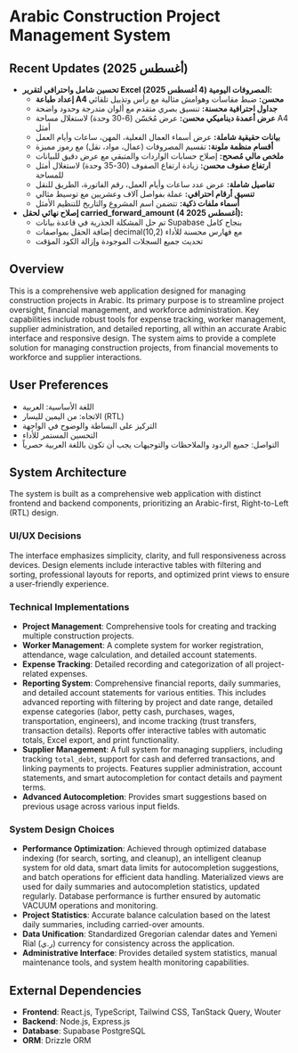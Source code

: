 # Arabic Construction Project Management System

## Recent Updates (أغسطس 2025)
- **تحسين شامل واحترافي لتقرير Excel المصروفات اليومية (4 أغسطس 2025):**
  - **إعداد طباعة A4 محسن:** ضبط مقاسات وهوامش مثالية مع رأس وتذييل تلقائي
  - **جداول احترافية محسنة:** تنسيق بصري متقدم مع ألوان متدرجة وحدود واضحة
  - **عرض أعمدة ديناميكي محسن:** عرض مُحَسّن (6-30 وحدة) لاستغلال مساحة A4 أمثل
  - **بيانات حقيقية شاملة:** عرض أسماء العمال الفعلية، المهن، ساعات وأيام العمل
  - **أقسام منظمة ملونة:** تقسيم المصروفات (عمال، مواد، نقل) مع رموز مميزة
  - **ملخص مالي مُصحح:** إصلاح حسابات الواردات والمتبقي مع عرض دقيق للبيانات
  - **ارتفاع صفوف محسن:** زيادة ارتفاع الصفوف (30-35 وحدة) لاستغلال أمثل للمساحة
  - **تفاصيل شاملة:** عرض عدد ساعات وأيام العمل، رقم الفاتورة، الطريق للنقل
  - **تنسيق أرقام احترافي:** عملة بفواصل آلاف وعشريين مع توسيط مثالي
  - **أسماء ملفات ذكية:** تتضمن اسم المشروع والتاريخ للتنظيم الأمثل
- **إصلاح نهائي لحقل carried_forward_amount (4 أغسطس 2025):**
  - تم حل المشكلة الجذرية في قاعدة بيانات Supabase بنجاح كامل
  - إضافة الحقل بمواصفات decimal(10,2) مع فهارس محسنة للأداء
  - تحديث جميع السجلات الموجودة وإزالة الكود المؤقت

## Overview
This is a comprehensive web application designed for managing construction projects in Arabic. Its primary purpose is to streamline project oversight, financial management, and workforce administration. Key capabilities include robust tools for expense tracking, worker management, supplier administration, and detailed reporting, all within an accurate Arabic interface and responsive design. The system aims to provide a complete solution for managing construction projects, from financial movements to workforce and supplier interactions.

## User Preferences
- اللغة الأساسية: العربية
- الاتجاه: من اليمين لليسار (RTL)
- التركيز على البساطة والوضوح في الواجهة
- التحسين المستمر للأداء
- التواصل: جميع الردود والملاحظات والتوجيهات يجب أن تكون باللغة العربية حصرياً

## System Architecture
The system is built as a comprehensive web application with distinct frontend and backend components, prioritizing an Arabic-first, Right-to-Left (RTL) design.

### UI/UX Decisions
The interface emphasizes simplicity, clarity, and full responsiveness across devices. Design elements include interactive tables with filtering and sorting, professional layouts for reports, and optimized print views to ensure a user-friendly experience.

### Technical Implementations
- **Project Management**: Comprehensive tools for creating and tracking multiple construction projects.
- **Worker Management**: A complete system for worker registration, attendance, wage calculation, and detailed account statements.
- **Expense Tracking**: Detailed recording and categorization of all project-related expenses.
- **Reporting System**: Comprehensive financial reports, daily summaries, and detailed account statements for various entities. This includes advanced reporting with filtering by project and date range, detailed expense categories (labor, petty cash, purchases, wages, transportation, engineers), and income tracking (trust transfers, transaction details). Reports offer interactive tables with automatic totals, Excel export, and print functionality.
- **Supplier Management**: A full system for managing suppliers, including tracking `total_debt`, support for cash and deferred transactions, and linking payments to projects. Features supplier administration, account statements, and smart autocompletion for contact details and payment terms.
- **Advanced Autocompletion**: Provides smart suggestions based on previous usage across various input fields.

### System Design Choices
- **Performance Optimization**: Achieved through optimized database indexing (for search, sorting, and cleanup), an intelligent cleanup system for old data, smart data limits for autocompletion suggestions, and batch operations for efficient data handling. Materialized views are used for daily summaries and autocompletion statistics, updated regularly. Database performance is further ensured by automatic VACUUM operations and monitoring.
- **Project Statistics**: Accurate balance calculation based on the latest daily summaries, including carried-over amounts.
- **Data Unification**: Standardized Gregorian calendar dates and Yemeni Rial (ر.ي) currency for consistency across the application.
- **Administrative Interface**: Provides detailed system statistics, manual maintenance tools, and system health monitoring capabilities.

## External Dependencies
- **Frontend**: React.js, TypeScript, Tailwind CSS, TanStack Query, Wouter
- **Backend**: Node.js, Express.js
- **Database**: Supabase PostgreSQL
- **ORM**: Drizzle ORM